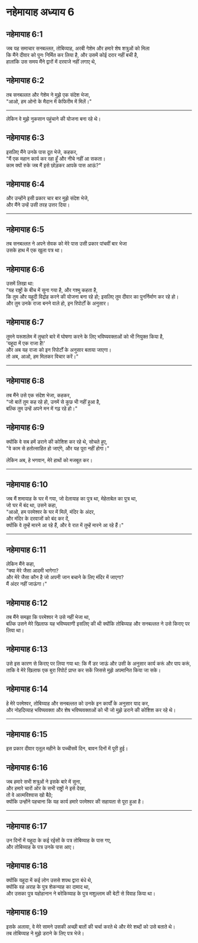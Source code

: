 # नहेमायाह अध्याय 6

## नहेमायाह 6:1

जब यह समाचार सनबल्लत, तोबिय्याह, अरबी गेशेम और हमारे शेष शत्रुओं को मिला  
कि मैंने दीवार को पुनः निर्मित कर लिया है, और उसमें कोई दरार नहीं बची है,  
हालांकि उस समय मैंने द्वारों में दरवाजे नहीं लगाए थे,

## नहेमायाह 6:2

तब सनबल्लत और गेशेम ने मुझे एक संदेश भेजा,  
"आओ, हम ओनो के मैदान में केफिरीम में मिलें।"

---

लेकिन वे मुझे नुकसान पहुंचाने की योजना बना रहे थे।

## नहेमायाह 6:3

इसलिए मैंने उनके पास दूत भेजे, कहकर,  
"मैं एक महान कार्य कर रहा हूँ और नीचे नहीं आ सकता।  
काम क्यों रुके जब मैं इसे छोड़कर आपके पास आऊं?"

## नहेमायाह 6:4

और उन्होंने इसी प्रकार चार बार मुझे संदेश भेजे,  
और मैंने उन्हें उसी तरह उत्तर दिया।

---

## नहेमायाह 6:5

तब सनबल्लत ने अपने सेवक को मेरे पास उसी प्रकार पांचवीं बार भेजा  
उसके हाथ में एक खुला पत्र था।

## नहेमायाह 6:6

उसमें लिखा था:  
"यह राष्ट्रों के बीच में सुना गया है, और गश्मु कहता है,  
कि तुम और यहूदी विद्रोह करने की योजना बना रहे हो; इसलिए तुम दीवार का पुनर्निर्माण कर रहे हो।  
और तुम उनके राजा बनने वाले हो, इन रिपोर्टों के अनुसार।

## नहेमायाह 6:7

तुमने यरूशलेम में तुम्हारे बारे में घोषणा करने के लिए भविष्यवक्ताओं को भी नियुक्त किया है,  
'यहूदा में एक राजा है!'  
और अब यह राजा को इन रिपोर्टों के अनुसार बताया जाएगा।  
तो अब, आओ, हम मिलकर विचार करें।"

---

## नहेमायाह 6:8

तब मैंने उसे एक संदेश भेजा, कहकर,  
"जो बातें तुम कह रहे हो, उनमें से कुछ भी नहीं हुआ है,  
बल्कि तुम उन्हें अपने मन में गढ़ रहे हो।"

## नहेमायाह 6:9

क्योंकि वे सब हमें डराने की कोशिश कर रहे थे, सोचते हुए,  
"वे काम से हतोत्साहित हो जाएंगे, और यह पूरा नहीं होगा।"

लेकिन अब, हे भगवान, मेरे हाथों को मजबूत कर।

---

## नहेमायाह 6:10

जब मैं शमायाह के घर में गया, जो देलायाह का पुत्र था, मेहेताबेल का पुत्र था,  
जो घर में बंद था, उसने कहा,  
"आओ, हम परमेश्वर के घर में मिलें, मंदिर के अंदर,  
और मंदिर के दरवाजों को बंद कर दें,  
क्योंकि वे तुम्हें मारने आ रहे हैं, और वे रात में तुम्हें मारने आ रहे हैं।"

---

## नहेमायाह 6:11

लेकिन मैंने कहा,  
"क्या मेरे जैसा आदमी भागेगा?  
और मेरे जैसा कौन है जो अपनी जान बचाने के लिए मंदिर में जाएगा?  
मैं अंदर नहीं जाऊंगा।"

## नहेमायाह 6:12

तब मैंने समझा कि परमेश्वर ने उसे नहीं भेजा था,  
बल्कि उसने मेरे खिलाफ यह भविष्यवाणी इसलिए की थी क्योंकि तोबिय्याह और सनबल्लत ने उसे किराए पर लिया था।

## नहेमायाह 6:13

उसे इस कारण से किराए पर लिया गया था: कि मैं डर जाऊं और उसी के अनुसार कार्य करूं और पाप करूं,  
ताकि वे मेरे खिलाफ एक बुरा रिपोर्ट प्राप्त कर सकें जिससे मुझे अपमानित किया जा सके।

## नहेमायाह 6:14

हे मेरे परमेश्वर, तोबिय्याह और सनबल्लत को उनके इन कार्यों के अनुसार याद कर,  
और नोहदिय्याह भविष्यवक्ता और शेष भविष्यवक्ताओं को भी जो मुझे डराने की कोशिश कर रहे थे।

---

## नहेमायाह 6:15

इस प्रकार दीवार एलूल महीने के पच्चीसवें दिन, बावन दिनों में पूरी हुई।

## नहेमायाह 6:16

जब हमारे सभी शत्रुओं ने इसके बारे में सुना,  
और हमारे चारों ओर के सभी राष्ट्रों ने इसे देखा,  
तो वे आत्मविश्वास खो बैठे;  
क्योंकि उन्होंने पहचाना कि यह कार्य हमारे परमेश्वर की सहायता से पूरा हुआ है।

---

## नहेमायाह 6:17

उन दिनों में यहूदा के कई रईसों के पत्र तोबिय्याह के पास गए,  
और तोबिय्याह के पत्र उनके पास आए।

## नहेमायाह 6:18

क्योंकि यहूदा में कई लोग उससे शपथ द्वारा बंधे थे,  
क्योंकि वह अराह के पुत्र शेकन्याह का दामाद था,  
और उसका पुत्र यहोहानान ने बरेकिय्याह के पुत्र मशुल्लाम की बेटी से विवाह किया था।

## नहेमायाह 6:19

इसके अलावा, वे मेरे सामने उसकी अच्छी बातों की चर्चा करते थे और मेरे शब्दों को उसे बताते थे।  
तब तोबिय्याह ने मुझे डराने के लिए पत्र भेजे।
